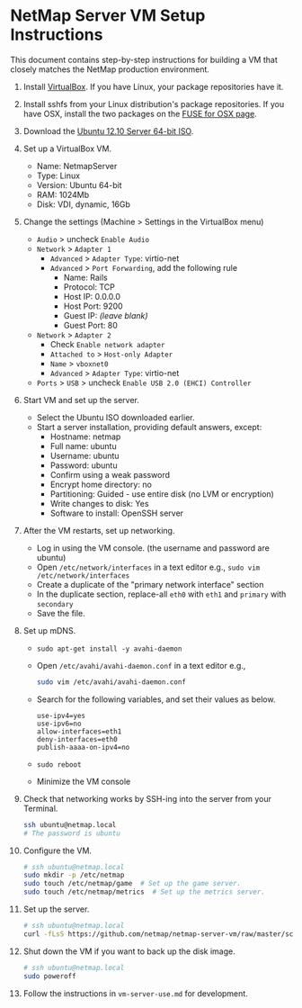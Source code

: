 # NetMap Server VM Setup Instructions

This document contains step-by-step instructions for building a
VM that closely matches the NetMap production environment.


1. Install [VirtualBox](https://www.virtualbox.org/wiki/Downloads). If you have
Linux, your package repositories have it.

2. Install sshfs from your Linux distribution's package repositories. If you
have OSX, install the two packages on the
[FUSE for OSX page](http://osxfuse.github.com/).

3. Download the
[Ubuntu 12.10 Server 64-bit ISO](http://releases.ubuntu.com/quantal/ubuntu-12.10-server-amd64.iso).

4. Set up a VirtualBox VM.
    * Name: NetmapServer
    * Type: Linux
    * Version: Ubuntu 64-bit
    * RAM: 1024Mb
    * Disk: VDI, dynamic, 16Gb

5. Change the settings (Machine > Settings in the VirtualBox menu)
    * `Audio` > uncheck `Enable Audio`
    * `Network` > `Adapter 1`
        * `Advanced` > `Adapter Type`: virtio-net
        * `Advanced` > `Port Forwarding`, add the following rule
            * Name: Rails
            * Protocol: TCP
            * Host IP: 0.0.0.0
            * Host Port: 9200
            * Guest IP: _(leave blank)_
            * Guest Port: 80
    * `Network` > `Adapter 2`
        * Check `Enable network adapter`
        * `Attached to` > `Host-only Adapter`
        * `Name` > `vboxnet0`
        * `Advanced` > `Adapter Type`: virtio-net
    * `Ports` > `USB` > uncheck `Enable USB 2.0 (EHCI) Controller`

6. Start VM and set up the server.
    * Select the Ubuntu ISO downloaded earlier.
    * Start a server installation, providing default answers, except:
        * Hostname: netmap
        * Full name: ubuntu
        * Username: ubuntu
        * Password: ubuntu
        * Confirm using a weak password
        * Encrypt home directory: no
        * Partitioning: Guided - use entire disk (no LVM or encryption)
        * Write changes to disk: Yes
        * Software to install: OpenSSH server

7. After the VM restarts, set up networking.
    * Log in using the VM console. (the username and password are ubuntu)
    * Open `/etc/network/interfaces` in a text editor e.g.,
        `sudo vim /etc/network/interfaces`
    * Create a duplicate of the "primary network interface" section
    * In the duplicate section, replace-all `eth0` with `eth1` and
      `primary` with `secondary`
    * Save the file.

8. Set up mDNS.

    * `sudo apt-get install -y avahi-daemon`

    * Open `/etc/avahi/avahi-daemon.conf` in a text editor e.g.,

        ```bash
        sudo vim /etc/avahi/avahi-daemon.conf
        ```

    * Search for the following variables, and set their values as below.

        ```
        use-ipv4=yes
        use-ipv6=no
        allow-interfaces=eth1
        deny-interfaces=eth0
        publish-aaaa-on-ipv4=no
        ```

    * `sudo reboot`

    * Minimize the VM console

9. Check that networking works by SSH-ing into the server from your Terminal.

    ```bash
    ssh ubuntu@netmap.local
    # The password is ubuntu
    ```

10. Configure the VM.

    ```bash
    # ssh ubuntu@netmap.local
    sudo mkdir -p /etc/netmap
    sudo touch /etc/netmap/game  # Set up the game server.
    sudo touch /etc/netmap/metrics  # Set up the metrics server.
    ```

11. Set up the server.

    ```bash
    # ssh ubuntu@netmap.local
    curl -fLsS https://github.com/netmap/netmap-server-vm/raw/master/script/setup.sh | sh
    ```

12. Shut down the VM if you want to back up the disk image.

    ```bash
    # ssh ubuntu@netmap.local
    sudo poweroff
    ```

13. Follow the instructions in `vm-server-use.md` for development.
